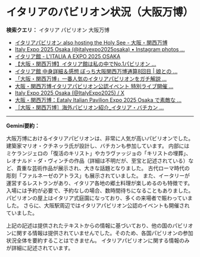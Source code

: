 # イタリアのパビリオン状況（大阪万博）

**検索クエリ：** イタリア パビリオン 大阪万博

- [イタリアパビリオン also hosting the Holy See - 大阪・関西万博](https://www.expo2025.or.jp/official-participant/italy/)
- [Italy Expo 2025 Osaka (@italyexpo2025osaka) • Instagram photos ...](https://www.instagram.com/italyexpo2025osaka/?hl=ja)
- [イタリア館 - L'ITALIA A EXPO 2025 OSAKA](https://www.italyexpo2025osaka.it/ja/itariaguan)
- [【大阪・関西万博】イタリア館は私の中でNo.1パビリオン ...](https://yukonosuke.com/entry/osaka_banpaku_italy)
- [イタリア館 中身詳細＆感想 ぼっち大阪関西万博通算8回目 | 娘との ...](https://ameblo.jp/wakochi0316/entry-12905719318.html)
- [「大阪・関西万博」一番人気のイタリアパビリオンをガチ解説 ...](https://lovewalker.jp/elem/000/004/268/4268276/)
- [大阪・関西万博イタリアパビリオン公認イベント 特別ライブ開催 ...](https://prtimes.jp/main/html/rd/p/000000009.000099144.html)
- [Italy Expo 2025 Osaka (@ItalyExpo2025) / X](https://x.com/italyexpo2025)
- [大阪・関西万博：Eataly Italian Pavilion Expo 2025 Osaka で素敵な ...](https://eataly.co.jp/blogs/news/2025041002)
- [［大阪・関西万博］海外パビリオン紹介_イタリア・バチカン ...](https://mag.tecture.jp/culture/20250604-128331/)


---

**Gemini要約：**

大阪万博におけるイタリアパビリオンは、非常に人気が高いパビリオンでした。  建築家マリオ・クチネッラ氏が設計し、バチカンも参加しています。  内部にはミケランジェロの「復活のキリスト」やカラヴァッジョの「キリストの埋葬」、レオナルド・ダ・ヴィンチの作品（詳細は不明だが、至宝と記述されている）など、貴重な芸術作品が展示され、大きな話題となりました。  古代ローマ時代の彫刻「ファルネーゼのアトラス」も展示されていました。  また、イータリーが運営するレストランがあり、イタリア各地の郷土料理が楽しめるのも特徴です。  入場には予約が必要で、予約なしの場合、数時間待ちになることもありました。  パビリオンの屋上はイタリア式庭園になっており、多くの来場者で賑わっていました。  さらに、大阪駅周辺ではイタリアパビリオン公認のイベントも開催されていました。


上記の記述は提供されたテキストからの情報に基づいており、他の国のパビリオンに関する情報は提供されていませんでした。そのため、各国パビリオンの参加状況全体を要約することはできません。  イタリアパビリオンに関する情報のみが詳細に記述されています。

